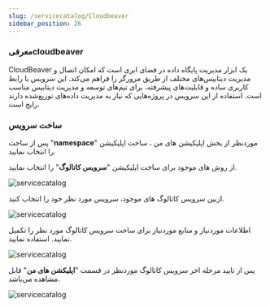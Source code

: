 ```yaml
---
slug: /servicecatalog/Cloudbeaver
sidebar_position: 26
---
```


### معرفیcloudbeaver
CloudBeaver یک ابزار مدیریت پایگاه داده در فضای ابری است که امکان اتصال و مدیریت دیتابیس‌های مختلف از طریق مرورگر را فراهم می‌کند. این سرویس با رابط کاربری ساده و قابلیت‌های پیشرفته، برای تیم‌های توسعه و مدیریت دیتابیس مناسب است. استفاده از این سرویس در پروژه‌هایی که نیاز به مدیریت داده‌های توزیع‌شده دارند رایج است.


### ساخت سرویس 

پس از ساخت "**namespace**" موردنظر از بخش اپلیکیشن های من ، ساخت اپلیکیشن را انتخاب نمایید.

از روش های موجود برای ساخت اپلیکیشن "**سرویس کاتالوگ**" را انتخاب نمایید.

![servicecatalog](/img/servicecatalog/servicecatalog00.png)

ازبین سرویس کاتالوگ های موجود، سرویس مورد نظر خود را انتخاب کنید.

![servicecatalog](/img/servicecatalog/servicecatalog0000.png)

اطلاعات موردنیاز و منابع موردنیاز برای ساخت سرویس کاتالوگ مورد نظر را تکمیل نمایید.
 استفاده نمایید.
 

![servicecatalog](/img/servicecatalog/servicecatalog49.png)

 پس از تایید مرحله اخر سرویس کاتالوگ موردنظر در قسمت "**اپلیکشن های من**" قابل مشاهده می‌باشد.
 
 ![servicecatalog](/img/servicecatalog/servicecatalog50.png)
